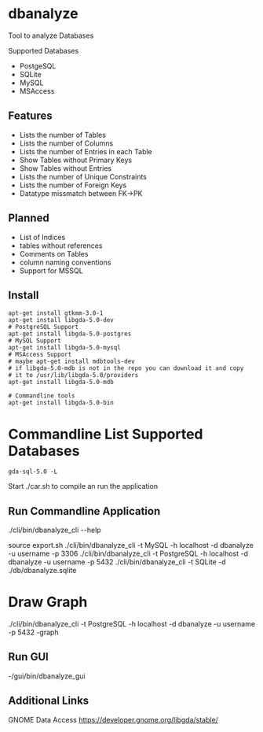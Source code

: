 # dbanalyze

Tool to analyze Databases

Supported Databases
   * PostgeSQL
   * SQLite
   * MySQL
   * MSAccess

## Features
   * Lists the number of Tables
   * Lists the number of Columns
   * Lists the number of Entries in each Table
   * Show Tables without Primary Keys
   * Show Tables without Entries
   * Lists the number of Unique Constraints
   * Lists the number of Foreign Keys
   * Datatype missmatch between FK->PK

## Planned

   * List of Indices
   * tables without references
   * Comments on Tables
   * column naming conventions
   * Support for MSSQL

## Install

```
apt-get install gtkmm-3.0-1
apt-get install libgda-5.0-dev
# PostgreSQL Support
apt-get install libgda-5.0-postgres
# MySQL Support
apt-get install libgda-5.0-mysql
# MSAccess Support
# maybe apt-get install mdbtools-dev
# if libgda-5.0-mdb is not in the repo you can download it and copy
# it to /usr/lib/libgda-5.0/providers
apt-get install libgda-5.0-mdb

# Commandline tools
apt-get install libgda-5.0-bin
```
# Commandline List Supported Databases
```
gda-sql-5.0 -L
```

Start ./car.sh to compile an run the application

## Run Commandline Application
./cli/bin/dbanalyze_cli --help

source export.sh
./cli/bin/dbanalyze_cli -t MySQL -h localhost -d dbanalyze -u username -p 3306
./cli/bin/dbanalyze_cli -t PostgreSQL -h localhost -d dbanalyze -u username -p 5432
./cli/bin/dbanalyze_cli -t SQLite -d ./db/dbanalyze.sqlite

# Draw Graph
./cli/bin/dbanalyze_cli -t PostgreSQL -h localhost -d dbanalyze -u username -p 5432 -graph

## Run GUI
-/gui/bin/dbanalyze_gui

## Additional Links

GNOME Data Access
https://developer.gnome.org/libgda/stable/